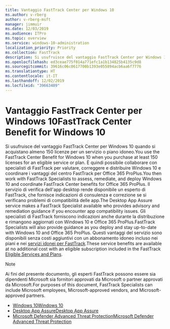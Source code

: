 ```yaml
---
title: Vantaggio FastTrack Center per Windows 10
ms.author: v-rberg
author: v-rberg-msft
manager: jimmuir
ms.date: 12/03/2019
ms.audience: ITPro
ms.topic: overview
ms.service: windows-10-administration
localization_priority: Priority
ms.collection: FastTrack
description: Si usufruisce del vantaggio FastTrack Center per Windows 10 quando si acquistano * almeno* 150 licenze per un servizio o piano idoneo.
ms.openlocfilehash: ed3ceae775f014a771efc1a1b134825b4135c9d8
ms.sourcegitcommit: 39616c06c0617700b1393e055894acb6aa6f7776
ms.translationtype: HT
ms.contentlocale: it-IT
ms.lasthandoff: 12/02/2019
ms.locfileid: "39663409"
---
```

# <a name="fasttrack-center-benefit-for-windows-10"></a><span data-ttu-id="54b23-103">Vantaggio FastTrack Center per Windows 10</span><span class="sxs-lookup"><span data-stu-id="54b23-103">FastTrack Center Benefit for Windows 10</span></span>

<span data-ttu-id="54b23-104">Si usufruisce del vantaggio FastTrack Center per Windows 10 quando si acquistano almeno 150 licenze per un servizio o piano idoneo.</span><span class="sxs-lookup"><span data-stu-id="54b23-104">You use the FastTrack Center Benefit for Windows 10 when you purchase at least 150 licenses for an eligible service or plan.</span></span> <span data-ttu-id="54b23-105">È quindi possibile collaborare con specialisti di FastTrack per valutare, correggere e distribuire Windows 10 e coordinare i vantaggi del centro FastTrack per Office 365 ProPlus.</span><span class="sxs-lookup"><span data-stu-id="54b23-105">You then work with FastTrack Specialists to assess, remediate, and deploy Windows 10 and coordinate FastTrack Center benefits for Office 365 ProPlus.</span></span> <span data-ttu-id="54b23-106">Il servizio di verifica dell'app desktop rende disponibile un esperto di FastTrack, che fornisce indicazioni di consulenza e correzione se si verificano problemi di compatibilità delle app.</span><span class="sxs-lookup"><span data-stu-id="54b23-106">The Desktop App Assure service makes a FastTrack Specialist available who provides advisory and remediation guidance if you encounter app compatibility issues.</span></span>  <span data-ttu-id="54b23-107">Gli specialisti di FastTrack forniscono indicazioni anche durante la distribuzione e rimangono aggiornati con Windows 10 e Office 365 ProPlus.</span><span class="sxs-lookup"><span data-stu-id="54b23-107">FastTrack Specialists will also provide guidance as you deploy and stay up-to-date with Windows 10 and Office 365 ProPlus.</span></span> <span data-ttu-id="54b23-108">Questi vantaggi del servizio sono disponibili senza costi aggiuntivi con un abbonamento idoneo incluso nei piani e nei [servizi idonei per FastTrack](M365-eligible-services-and-plans.md).</span><span class="sxs-lookup"><span data-stu-id="54b23-108">These service benefits are available at no additional cost with an eligible subscription included in the FastTrack [Eligible Services and Plans](M365-eligible-services-and-plans.md).</span></span>
  
> [!NOTE]
> <span data-ttu-id="54b23-109">Ai fini del presente documento, gli esperti FastTrack possono essere sia dipendenti Microsoft sia fornitori approvati da Microsoft o partner approvati da Microsoft.</span><span class="sxs-lookup"><span data-stu-id="54b23-109">For purposes of this document, FastTrack Specialists can include Microsoft employees, Microsoft-approved vendors, and Microsoft-approved partners.</span></span> 
    
- [<span data-ttu-id="54b23-110">Windows 10</span><span class="sxs-lookup"><span data-stu-id="54b23-110">Windows 10</span></span>](Win-10-windows-10.md)
- [<span data-ttu-id="54b23-111">Desktop App Assure</span><span class="sxs-lookup"><span data-stu-id="54b23-111">Desktop App Assure</span></span>](Win-10-desktop-app-assure.md)
- [<span data-ttu-id="54b23-112">Microsoft Defender Advanced Threat Protection</span><span class="sxs-lookup"><span data-stu-id="54b23-112">Microsoft Defender Advanced Threat Protection</span></span>](Win-10-microsoft-defender-atp.md)
  

  

 